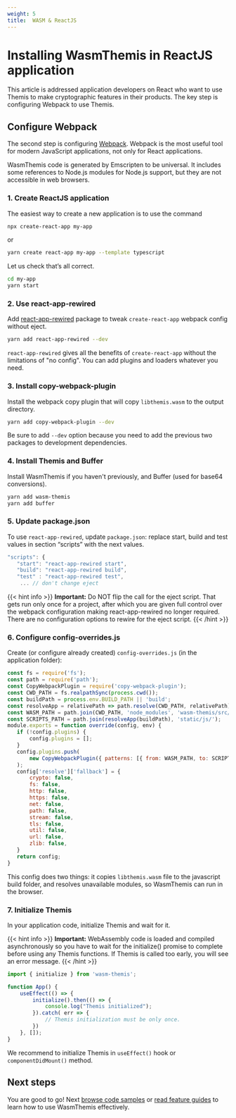 ```yaml
---
weight: 5
title:  WASM & ReactJS
---
```


# Installing WasmThemis in ReactJS application

This article is addressed application developers on React who want to use Themis to make cryptographic features in their products. The key step is configuring Webpack to use Themis.

## Configure Webpack

The second step is configuring [Webpack](https://webpack.js.org/). Webpack is the most useful tool for modern JavaScript applications, not only for React applications.

WasmThemis code is generated by Emscripten to be universal. It includes some references to Node.js modules for Node.js support, but they are not accessible in web browsers.

### 1. Create ReactJS application

The easiest way to create a new application is to use the command

```bash
npx create-react-app my-app
```
or

```bash
yarn create react-app my-app --template typescript
```

Let us check that’s all correct.

```bash
cd my-app
yarn start
```

### 2. Use react-app-rewired

Add [react-app-rewired](https://www.npmjs.com/package/react-app-rewired) package to tweak `create-react-app` webpack config without eject.

```bash
yarn add react-app-rewired --dev
```

`react-app-rewired` gives all the benefits of `create-react-app` without the limitations of "no config". You can add plugins and loaders whatever you need.

### 3. Install copy-webpack-plugin

Install the webpack copy plugin that will copy `libthemis.wasm` to the output directory.

```bash
yarn add copy-webpack-plugin --dev
```

Be sure to add `--dev` option because you need to add the previous two packages to development dependencies.


### 4. Install Themis and Buffer

Install WasmThemis if you haven't previously, and Buffer (used for base64 conversions).


```bash
yarn add wasm-themis
yarn add buffer
```

### 5. Update package.json

To use `react-app-rewired`, update `package.json`: replace start, build and test values in section “scripts” with the next values.

```js
"scripts": {
   "start": "react-app-rewired start",
   "build": "react-app-rewired build",
   "test" : "react-app-rewired test",
    ... // don't change eject
```

{{< hint info >}}
**Important:**
Do NOT flip the call for the eject script. That gets run only once for a project, after which you are given full control over the webpack configuration making react-app-rewired no longer required. There are no configuration options to rewire for the eject script.
{{< /hint >}}

### 6. Configure config-overrides.js

Create (or configure already created) `config-overrides.js` (in the application folder):

```js
const fs = require('fs');
const path = require('path');
const CopyWebpackPlugin = require('copy-webpack-plugin');
const CWD_PATH = fs.realpathSync(process.cwd());
const buildPath = process.env.BUILD_PATH || 'build';
const resolveApp = relativePath => path.resolve(CWD_PATH, relativePath);
const WASM_PATH = path.join(CWD_PATH, 'node_modules', 'wasm-themis/src/libthemis.wasm');
const SCRIPTS_PATH = path.join(resolveApp(buildPath), 'static/js/');
module.exports = function override(config, env) {
   if (!config.plugins) {
       config.plugins = [];
   }
   config.plugins.push(
       new CopyWebpackPlugin({ patterns: [{ from: WASM_PATH, to: SCRIPTS_PATH }] })
   );
   config['resolve']['fallback'] = {
       crypto: false,
       fs: false,
       http: false,
       https: false,
       net: false,
       path: false,
       stream: false,
       tls: false,
       util: false,
       url: false,
       zlib: false,
   }
   return config;
}
```

This config does two things: it copies `libthemis.wasm` file to the javascript build folder, and resolves unavailable modules, so WasmThemis can run in the browser.


### 7. Initialize Themis

In your application code, initialize Themis and wait for it.

{{< hint info >}}
**Important:**
WebAssembly code is loaded and compiled asynchronously so you have to wait for the initialize() promise to complete before using any Themis functions. If Themis is called too early, you will see an error message.
{{< /hint >}}


```js
import { initialize } from 'wasm-themis';

function App() {
    useEffect(() => {
        initialize().then(() => {
            console.log("Themis initialized");
        }).catch( err => {
            // Themis initialization must be only once.
        })
    }, []);
}
```

We recommend to initialize Themis in `useEffect()` hook or `componentDidMount()` method.


## Next steps

You are good to go! Next [browse code samples](../examples/) or [read feature guides](../features/) to learn how to use WasmThemis effectively.
